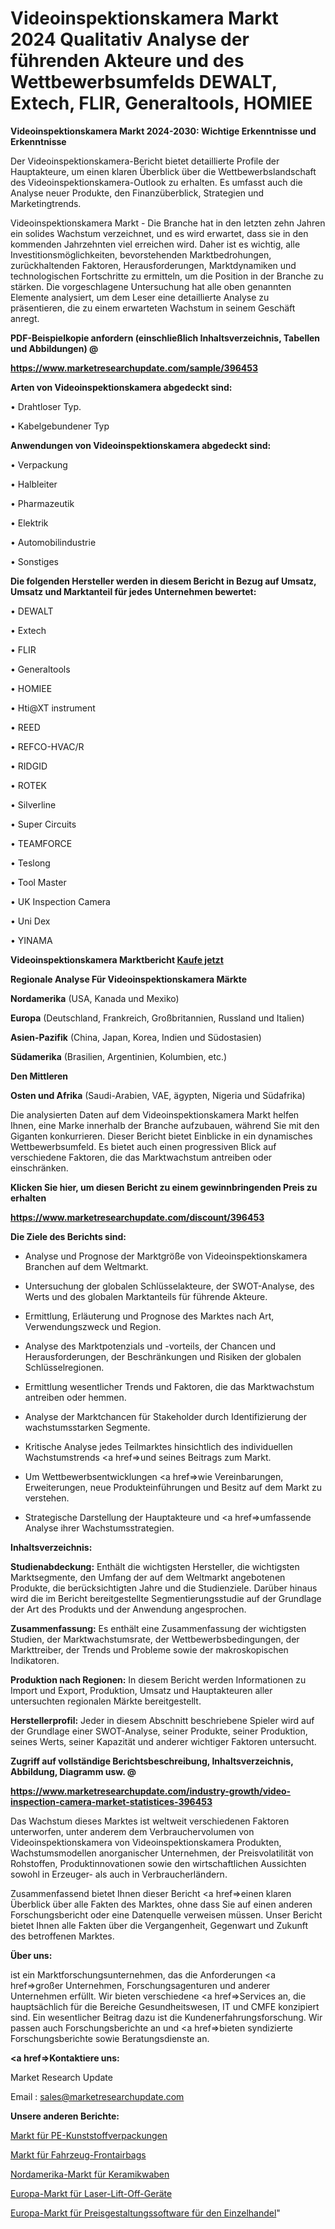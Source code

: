 # Videoinspektionskamera Markt 2024 Qualitativ Analyse der führenden Akteure und des Wettbewerbsumfelds DEWALT, Extech, FLIR, Generaltools, HOMIEE

<strong>Videoinspektionskamera Markt 2024-2030: Wichtige Erkenntnisse und Erkenntnisse</strong>

Der Videoinspektionskamera-Bericht bietet detaillierte Profile der Hauptakteure, um einen klaren Überblick über die Wettbewerbslandschaft des Videoinspektionskamera-Outlook zu erhalten. Es umfasst auch die Analyse neuer Produkte, den Finanzüberblick, Strategien und Marketingtrends.

Videoinspektionskamera Markt - Die Branche hat in den letzten zehn Jahren ein solides Wachstum verzeichnet, und es wird erwartet, dass sie in den kommenden Jahrzehnten viel erreichen wird. Daher ist es wichtig, alle Investitionsmöglichkeiten, bevorstehenden Marktbedrohungen, zurückhaltenden Faktoren, Herausforderungen, Marktdynamiken und technologischen Fortschritte zu ermitteln, um die Position in der Branche zu stärken. Die vorgeschlagene Untersuchung hat alle oben genannten Elemente analysiert, um dem Leser eine detaillierte Analyse zu präsentieren, die zu einem erwarteten Wachstum in seinem Geschäft anregt.



<strong><b>PDF-Beispielkopie anfordern (einschließlich Inhaltsverzeichnis, Tabellen und Abbildungen) @ </b></strong>

<strong><a href=https://www.marketresearchupdate.com/sample/396453>

<strong>https://www.marketresearchupdate.com/sample/396453</u></a></strong></strong>



<strong>Arten von Videoinspektionskamera abgedeckt sind:</strong>

• Drahtloser Typ.

• Kabelgebundener Typ



<strong>Anwendungen von Videoinspektionskamera abgedeckt sind:</strong>

• Verpackung

• Halbleiter

• Pharmazeutik

• Elektrik

• Automobilindustrie

• Sonstiges



<strong>Die folgenden Hersteller werden in diesem Bericht in Bezug auf Umsatz, Umsatz und Marktanteil für jedes Unternehmen bewertet:</strong>

• DEWALT

• Extech

• FLIR

• Generaltools

• HOMIEE

• Hti@XT instrument

• REED

• REFCO-HVAC/R

• RIDGID

• ROTEK

• Silverline

• Super Circuits

• TEAMFORCE

• Teslong

• Tool Master

• UK Inspection Camera

• Uni Dex

• YINAMA



<strong>Videoinspektionskamera Marktbericht <a href=https://www.marketresearchupdate.com/buynow/396453>Kaufe jetzt</a></strong>



<strong>Regionale Analyse Für Videoinspektionskamera Märkte</strong>



<strong>Nordamerika</strong> (USA, Kanada und Mexiko)



<strong>Europa</strong> (Deutschland, Frankreich, Großbritannien, Russland und Italien)



<strong>Asien-Pazifik</strong> (China, Japan, Korea, Indien und Südostasien)



<strong>Südamerika</strong> (Brasilien, Argentinien, Kolumbien, etc.)



<strong>Den Mittleren</strong> 

<strong>Osten und Afrika</strong> (Saudi-Arabien, VAE, ägypten, Nigeria und Südafrika)

Die analysierten Daten auf dem Videoinspektionskamera Markt helfen Ihnen, eine Marke innerhalb der Branche aufzubauen, während Sie mit den Giganten konkurrieren. Dieser Bericht bietet Einblicke in ein dynamisches Wettbewerbsumfeld. Es bietet auch einen progressiven Blick auf verschiedene Faktoren, die das Marktwachstum antreiben oder einschränken.



<strong>Klicken Sie hier, um diesen Bericht zu einem gewinnbringenden Preis zu erhalten
</strong>

<strong><a href=https://www.marketresearchupdate.com/discount/396453>https://www.marketresearchupdate.com/discount/396453</b></u></strong></a>



<strong>Die Ziele des Berichts sind:</strong>

- Analyse und Prognose der Marktgröße von Videoinspektionskamera Branchen auf dem Weltmarkt.

- Untersuchung der globalen Schlüsselakteure, der SWOT-Analyse, des Werts und des globalen Marktanteils für führende Akteure.

- Ermittlung, Erläuterung und Prognose des Marktes nach Art, Verwendungszweck und Region.

- Analyse des Marktpotenzials und -vorteils, der Chancen und Herausforderungen, der Beschränkungen und Risiken der globalen Schlüsselregionen.

- Ermittlung wesentlicher Trends und Faktoren, die das Marktwachstum antreiben oder hemmen.

- Analyse der Marktchancen für Stakeholder durch Identifizierung der wachstumsstarken Segmente.

- Kritische Analyse jedes Teilmarktes hinsichtlich des individuellen Wachstumstrends <a href=>und</a> seines Beitrags zum Markt.

- Um Wettbewerbsentwicklungen <a href=>wie</a> Vereinbarungen, Erweiterungen, neue Produkteinführungen und Besitz auf dem Markt zu verstehen.

- Strategische Darstellung der Hauptakteure und <a href=>umfas</a>sende Analyse ihrer Wachstumsstrategien.



<strong>Inhaltsverzeichnis:</strong>



<strong>Studienabdeckung:</strong> Enthält die wichtigsten Hersteller, die wichtigsten Marktsegmente, den Umfang der auf dem Weltmarkt angebotenen Produkte, die berücksichtigten Jahre und die Studienziele. Darüber hinaus wird die im Bericht bereitgestellte Segmentierungsstudie auf der Grundlage der Art des Produkts und der Anwendung angesprochen.



<strong>Zusammenfassung:</strong> Es enthält eine Zusammenfassung der wichtigsten Studien, der Marktwachstumsrate, der Wettbewerbsbedingungen, der Markttreiber, der Trends und Probleme sowie der makroskopischen Indikatoren.



<strong>Produktion nach Regionen:</strong> In diesem Bericht werden Informationen zu Import und Export, Produktion, Umsatz und Hauptakteuren aller untersuchten regionalen Märkte bereitgestellt.



<strong>Herstellerprofil:</strong> Jeder in diesem Abschnitt beschriebene Spieler wird auf der Grundlage einer SWOT-Analyse, seiner Produkte, seiner Produktion, seines Werts, seiner Kapazität und anderer wichtiger Faktoren untersucht.



<strong><b>Zugriff auf vollständige Berichtsbeschreibung, Inhaltsverzeichnis, Abbildung, Diagramm usw. @ </b></strong>

<strong><a href=https://www.marketresearchupdate.com/industry-growth/video-inspection-camera-market-statistices-396453>https://www.marketresearchupdate.com/industry-growth/video-inspection-camera-market-statistices-396453</a></strong>

Das Wachstum dieses Marktes ist weltweit verschiedenen Faktoren unterworfen, unter anderem dem Verbrauchervolumen von Videoinspektionskamera von Videoinspektionskamera Produkten, Wachstumsmodellen anorganischer Unternehmen, der Preisvolatilität von Rohstoffen, Produktinnovationen sowie den wirtschaftlichen Aussichten sowohl in Erzeuger- als auch in Verbraucherländern.

Zusammenfassend bietet Ihnen dieser Bericht <a href=>einen</a> klaren Überblick über alle Fakten des Marktes, ohne dass Sie auf einen anderen Forschungsbericht oder eine Datenquelle verweisen müssen. Unser Bericht bietet Ihnen alle Fakten über die Vergangenheit, Gegenwart und Zukunft des betroffenen Marktes.



<strong>Über uns:</strong>

 ist ein Marktforschungsunternehmen, das die Anforderungen <a href=>großer</a> Unternehmen, Forschungsagenturen und anderer Unternehmen erfüllt. Wir bieten verschiedene <a href=>Services</a> an, die hauptsächlich für die Bereiche Gesundheitswesen, IT und CMFE konzipiert sind. Ein wesentlicher Beitrag dazu ist die Kundenerfahrungsforschung. Wir passen auch Forschungsberichte an und <a href=>bieten</a> syndizierte Forschungsberichte sowie Beratungsdienste an.



<strong><a href=>Kontaktiere uns:</a></strong>

Market Research Update

Email : sales@marketresearchupdate.com



<strong>Unsere anderen Berichte:</strong>

<a href=https://www.linkedin.com/pulse/pe-plastic-packaging-market-growth-possibilities>Markt für PE-Kunststoffverpackungen</a>

<a href=https://www.linkedin.com/pulse/vehicle-front-airbag-market-research-report-reveals>Markt für Fahrzeug-Frontairbags</a>

<a href=https://www.linkedin.com/pulse/north-america-ceramic-honeycomb-market-report-2023-top>Nordamerika-Markt für Keramikwaben</a>

<a href=https://www.linkedin.com/pulse/europe-laser-lift-off-equipment-market-2023>Europa-Markt für Laser-Lift-Off-Geräte</a>

<a href=https://www.linkedin.com/pulse/europe-retail-pricing-software-market-chhff/>Europa-Markt für Preisgestaltungssoftware für den Einzelhandel</a>"
